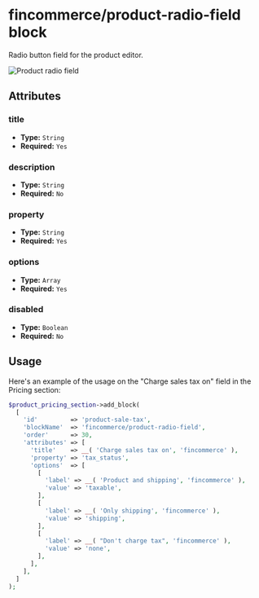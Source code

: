 # fincommerce/product-radio-field block

Radio button field for the product editor.

![Product radio field](https://fincommerce.files.wordpress.com/2023/09/fincommerceproduct-radio-field.png)

## Attributes

### title

-   **Type:** `String`
-   **Required:** `Yes`

### description

-   **Type:** `String`
-   **Required:** `No`

### property

-   **Type:** `String`
-   **Required:** `Yes`

### options

-   **Type:** `Array`
-   **Required:** `Yes`

### disabled

-   **Type:** `Boolean`
-   **Required:** `No`

## Usage

Here's an example of the usage on the "Charge sales tax on" field in the Pricing section:

```php
$product_pricing_section->add_block(
  [
    'id'         => 'product-sale-tax',
    'blockName'  => 'fincommerce/product-radio-field',
    'order'      => 30,
    'attributes' => [
      'title'    => __( 'Charge sales tax on', 'fincommerce' ),
      'property' => 'tax_status',
      'options'  => [
        [
          'label' => __( 'Product and shipping', 'fincommerce' ),
          'value' => 'taxable',
        ],
        [
          'label' => __( 'Only shipping', 'fincommerce' ),
          'value' => 'shipping',
        ],
        [
          'label' => __( "Don't charge tax", 'fincommerce' ),
          'value' => 'none',
        ],
      ],
    ],
  ]
);
```
